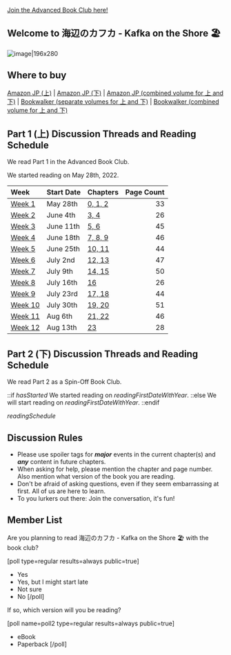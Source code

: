 <!-- 
海辺のカフカ - Kafka on the Shore 🏖 (Advanced Book Club)

^^^^^^^^^^^^^^^ Use this for the thread title!
-->

[Join the Advanced Book Club here!](https://community.wanikani.com/t/x/44685) 

## Welcome to 海辺のカフカ - Kafka on the Shore 🏖
![image|196x280](upload://eN0rzfN7QltwWisNBRKfpKH0XUN.png)

 ## Where to buy 
[Amazon JP (上)](https://www.amazon.co.jp/-/en/%E6%9D%91%E4%B8%8A%E6%98%A5%E6%A8%B9-ebook/dp/B08N5RQV7V) | [Amazon JP (下)](https://www.amazon.co.jp/-/en/gp/product/B08N5RNWQW) | [Amazon JP (combined volume for 上 and 下)](https://www.amazon.co.jp/-/en/%E6%9D%91%E4%B8%8A%E6%98%A5%E6%A8%B9-ebook/dp/B08N5VGDGR) | [Bookwalker (separate volumes for 上 and 下)](https://bookwalker.jp/series/281888/list/) | [Bookwalker (combined volume for 上 and 下)](https://bookwalker.jp/de131687ff-3a6d-4045-a82f-d0f3114793f0/) 

## Part 1 (上) Discussion Threads and Reading Schedule

We read Part 1 in the Advanced Book Club.

We started reading on May 28th, 2022.

| Week | Start Date | Chapters | Page Count |
| :- | :- | :- | -: |
| [Week 1](https://community.wanikani.com/t/x/57147) | May 28th | [0, 1, 2](https://community.wanikani.com/t/x/57147) | 33 |
| [Week 2](https://community.wanikani.com/t/x/57249) | June 4th | [3, 4](https://community.wanikani.com/t/x/57249) | 26 |
| [Week 3](https://community.wanikani.com/t/x/57324) | June 11th | [5, 6](https://community.wanikani.com/t/x/57324) | 45 |
| [Week 4](https://community.wanikani.com/t/x/57435) | June 18th | [7, 8, 9](https://community.wanikani.com/t/x/57435) | 46 |
| [Week 5](https://community.wanikani.com/t/x/57509) | June 25th | [10, 11](https://community.wanikani.com/t/x/57509) | 44 |
| [Week 6](https://community.wanikani.com/t/x/57594) | July 2nd | [12, 13](https://community.wanikani.com/t/x/57594) | 47 |
| [Week 7](https://community.wanikani.com/t/x/57692) | July 9th | [14, 15](https://community.wanikani.com/t/x/57692) | 50 |
| [Week 8](https://community.wanikani.com/t/x/57747) | July 16th | [16](https://community.wanikani.com/t/x/57747) | 26 |
| [Week 9](https://community.wanikani.com/t/x/57841) | July 23rd | [17, 18](https://community.wanikani.com/t/x/57841) | 44 |
| [Week 10](https://community.wanikani.com/t/x/57941) | July 30th | [19, 20](https://community.wanikani.com/t/x/57941) | 51 |
| [Week 11](https://community.wanikani.com/t/x/58068) | Aug 6th | [21, 22](https://community.wanikani.com/t/x/58068) | 46 |
| [Week 12](https://community.wanikani.com/t/x/58142) | Aug 13th | [23](https://community.wanikani.com/t/x/58142) | 28 |

## Part 2 (下) Discussion Threads and Reading Schedule

We read Part 2 as a Spin-Off Book Club.

::if $hasStarted$
We started reading on $readingFirstDateWithYear$.
::else
We will start reading on $readingFirstDateWithYear$.
::endif

$readingSchedule$


## Discussion Rules
 * Please use spoiler tags for **_major_** events in the current chapter(s) and **_any_** content in future chapters. 
* When asking for help, please mention the chapter and page number. Also mention what version of the book you are reading. 
* Don't be afraid of asking questions, even if they seem embarrassing at first. All of us are here to learn. 
* To you lurkers out there: Join the conversation, it's fun! 


## Member List

Are you planning to read 海辺のカフカ - Kafka on the Shore 🏖 with the book club?

[poll type=regular results=always public=true]
* Yes
* Yes, but I might start late
* Not sure
* No
[/poll]

If so, which version will you be reading?

[poll name=poll2 type=regular results=always public=true]
* eBook
* Paperback
[/poll]


